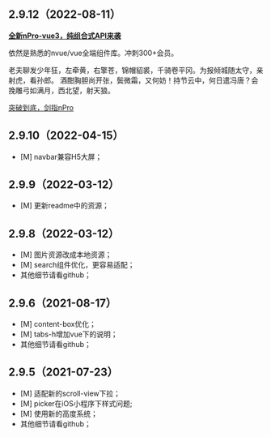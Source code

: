 ## 2.9.12（2022-08-11）
[**全新nPro-vue3，纯组合式API来袭**](https://ext.dcloud.net.cn/plugin?id=5169)

依然是熟悉的nvue/vue全端组件库。冲刺300+会员。

老夫聊发少年狂，左牵黄，右擎苍，锦帽貂裘，千骑卷平冈。为报倾城随太守，亲射虎，看孙郎。
酒酣胸胆尚开张，鬓微霜，又何妨！持节云中，何日遣冯唐？会挽雕弓如满月，西北望，射天狼。

[突破到底，剑指nPro](https://ext.dcloud.net.cn/plugin?id=5169)
## 2.9.10（2022-04-15）
- [M] navbar兼容H5大屏；
## 2.9.9（2022-03-12）
- [M] 更新readme中的资源；
## 2.9.8（2022-03-12）
- [M] 图片资源改成本地资源；
- [M] search组件优化，更容易适配；
- 其他细节请看github；
## 2.9.6（2021-08-17）
- [M] content-box优化；
- [M] tabs-h增加vue下的说明；
- 其他细节请看github；
## 2.9.5（2021-07-23）
- [M] 适配新的scroll-view下拉；
- [M] picker在iOS小程序下样式问题;
- [M] 使用新的高度系统；
- 其他细节请看github；

